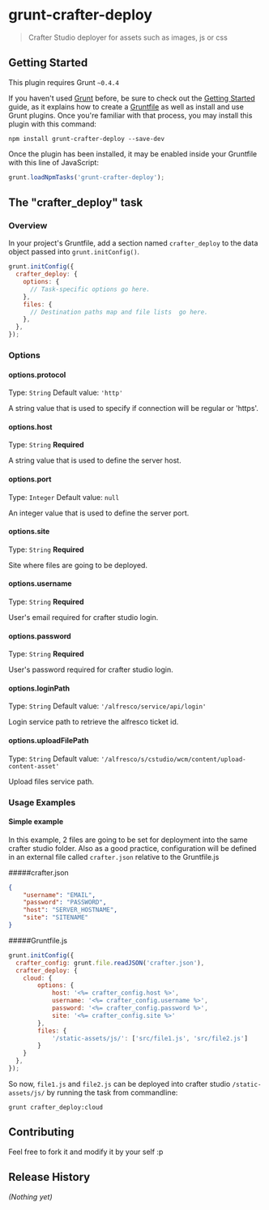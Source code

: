 # grunt-crafter-deploy

> Crafter Studio deployer for assets such as images, js or css

## Getting Started
This plugin requires Grunt `~0.4.4`

If you haven't used [Grunt](http://gruntjs.com/) before, be sure to check out the [Getting Started](http://gruntjs.com/getting-started) guide, as it explains how to create a [Gruntfile](http://gruntjs.com/sample-gruntfile) as well as install and use Grunt plugins. Once you're familiar with that process, you may install this plugin with this command:

```shell
npm install grunt-crafter-deploy --save-dev
```

Once the plugin has been installed, it may be enabled inside your Gruntfile with this line of JavaScript:

```js
grunt.loadNpmTasks('grunt-crafter-deploy');
```

## The "crafter_deploy" task

### Overview
In your project's Gruntfile, add a section named `crafter_deploy` to the data object passed into `grunt.initConfig()`.

```js
grunt.initConfig({
  crafter_deploy: {
    options: {
      // Task-specific options go here.
    },
    files: {
      // Destination paths map and file lists  go here.
    },
  },
});
```

### Options

#### options.protocol
Type: `String`
Default value: `'http'`

A string value that is used to specify if connection will be regular or 'https'.

#### options.host
Type: `String`
<strong>Required</strong>

A string value that is used to define the server host.

#### options.port
Type: `Integer`
Default value: `null`

An integer value that is used to define the server port.

#### options.site
Type: `String`
<strong>Required</strong>

Site where files are going to be deployed.

#### options.username
Type: `String`
<strong>Required</strong>

User's email required for crafter studio login.

#### options.password
Type: `String`
<strong>Required</strong>

User's password required for crafter studio login.

#### options.loginPath
Type: `String`
Default value: `'/alfresco/service/api/login'`

Login service path to retrieve the alfresco ticket id.

#### options.uploadFilePath
Type: `String`
Default value: `'/alfresco/s/cstudio/wcm/content/upload-content-asset'`

Upload files service path.

### Usage Examples

#### Simple example
In this example, 2 files are going to be set for deployment into the same crafter studio folder. Also as a good practice, configuration will be defined in an external file called `crafter.json` relative to the Gruntfile.js

#####crafter.json
```json
{
    "username": "EMAIL",
    "password": "PASSWORD",
    "host": "SERVER_HOSTNAME",
    "site": "SITENAME"
}
```

#####Gruntfile.js
```js
grunt.initConfig({
  crafter_config: grunt.file.readJSON('crafter.json'),
  crafter_deploy: {
    cloud: {
        options: {
            host: '<%= crafter_config.host %>',
            username: '<%= crafter_config.username %>',
            password: '<%= crafter_config.password %>',
            site: '<%= crafter_config.site %>'
        },
        files: {
            '/static-assets/js/': ['src/file1.js', 'src/file2.js']
        }
    }
  },
});
```

So now, `file1.js` and `file2.js` can be deployed into crafter studio `/static-assets/js/` by running the task from commandline:

```
grunt crafter_deploy:cloud
```

## Contributing
Feel free to fork it and modify it by your self :p

## Release History
_(Nothing yet)_
